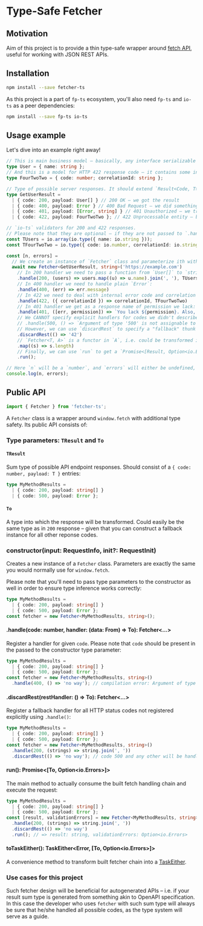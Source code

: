 # Type-Safe Fetcher

## Motivation
Aim of this project is to provide a thin type-safe wrapper around [fetch API](https://developer.mozilla.org/en-US/docs/Web/API/Fetch_API), useful for working with JSON REST APIs.

## Installation

```sh
npm install --save fetcher-ts
```

As this project is a part of `fp-ts` ecosystem, you'll also need `fp-ts` and `io-ts` as a peer dependencies:

```sh
npm install --save fp-ts io-ts
```

## Usage example

Let's dive into an example right away!

```ts
// This is main business model – basically, any interface serializable to JSON you can imagine
type User = { name: string };
// And this is a model for HTTP 422 response code – it contains some internal code plus correlation ID from logging system
type FourTwoTwo = { code: number; correlationId: string };

// Type of possible server responses. It should extend `Result<Code, T>` from `fetcher`:
type GetUserResult =
  | { code: 200, payload: User[] } // 200 OK – we got the result
  | { code: 400, payload: Error } // 400 Bad Request – we did something wrong
  | { code: 401, payload: [Error, string] } // 401 Unauthorized – we tried requesting a resource we don't have access to
  | { code: 422, payload: FourTwoTwo }; // 422 Unprocessable entity – business logic error from some internal system

// `io-ts` validators for 200 and 422 responses.
// Please note that they are optional – if they are not passed to `.handle()`, the validation stage will be skipped.
const TUsers = io.array(io.type({ name: io.string }));
const TFourTwoTwo = io.type({ code: io.number, correlationId: io.string });

const [n, errors] = 
  // We create an instance of `Fetcher` class and parameterize ith with our response type and final transformation result we want:
  await new Fetcher<GetUserResult, string>('https://example.com')
    // In 200 handler we need to pass a function from `User[]` to `string`, as specified in `Fetcher` parameters:
    .handle(200, (users) => users.map((u) => u.name).join(', '), TUsers)
    // In 400 handler we need to handle plain `Error`:
    .handle(400, (err) => err.message)
    // In 422 we need to deal with internal error code and correlation ID:
    .handle(422, ({ correlationId }) => correlationId, TFourTwoTwo)
    // In 401 handler we get as a response name of permission we lack:
    .handle(401, ([err, permission]) => `You lack ${permission}. Also, ${err.message}`)
    // We CANNOT specify explicit handlers for codes we didn't describe in the `GetUserResult` type:
    // .handle(500, () => `Argument of type '500' is not assignable to parameter of type 'never'`)
    // However, we can use `discardRest` to specify a "fallback" thunk which will be executed for any codes which are not explicitly handled:
    .discardRest(() => '42')
    // `Fetcher<T, A>` is a functor in `A`, i.e. could be transformed into `Fetcher<T, B>`:
    .map((s) => s.length)
    // Finally, we can use `run` to get a `Promise<[Result, Option<io.Errors>]>`:
    .run();

// Here `n` will be a `number`, and `errors` will either be undefined, or an instance of `io.Errors`:
console.log(n, errors);
```

## Public API

```ts
import { Fetcher } from 'fetcher-ts';
```

A `Fetcher` class is a wrapper around `window.fetch` with additional type safety. Its public API consists of:

### Type parameters: `TResult` and `To`

#### `TResult`

Sum type of possible API endpoint responses. Should consist of a `{ code: number, payload: T }` entries:

```ts
type MyMethodResults = 
  | { code: 200, payload: string[] } 
  | { code: 500, payload: Error };
```

#### `To`

A type into which the response will be transformed. Could easily be the same type as in `200` response – given that you can construct a fallback instance for all other reponse codes.

### constructor(input: RequestInfo, init?: RequestInit)

Creates a new instance of a `Fetcher` class. Parameters are exactly the same you would normally use for `window.fetch`.

Please note that you'll need to pass type parameters to the constructor as well in order to ensure type inference works correctly:

```ts
type MyMethodResults = 
  | { code: 200, payload: string[] } 
  | { code: 500, payload: Error };
const fetcher = new Fetcher<MyMethodResults, string>();
```

#### .handle(code: number, handler: (data: From) => To): Fetcher<...>

Register a handler for given `code`. Please note that `code` should be present in the passed to the constructor type parameter:

```ts
type MyMethodResults = 
  | { code: 200, payload: string[] } 
  | { code: 500, payload: Error };
const fetcher = new Fetcher<MyMethodResults, string>()
  .handle(400, () => 'no way'); // compilation error: Argument of type '400' is not assignable to parameter of type 'never'
```

#### .discardRest(restHandler: () => To): Fetcher<...>

Register a fallback handler for all HTTP status codes not registered explicitly using `.handle()`:

```ts
type MyMethodResults = 
  | { code: 200, payload: string[] } 
  | { code: 500, payload: Error };
const fetcher = new Fetcher<MyMethodResults, string>()
  .handle(200, (strings) => string.join(', '))
  .discardRest(() => 'no way'); // code 500 and any other will be handled by this thunk
```

#### run(): Promise<[To, Option<io.Errors>]>

The main method to actually consume the built fetch handling chain and execute the request:

```ts
type MyMethodResults = 
  | { code: 200, payload: string[] } 
  | { code: 500, payload: Error };
const [result, validationErrors] = new Fetcher<MyMethodResults, string>()
  .handle(200, (strings) => string.join(', '))
  .discardRest(() => 'no way')
  .run(); // => result: string, validationErrors: Option<io.Errors>
```

#### toTaskEither(): TaskEither<Error, [To, Option<io.Errors>]>

A convenience method to transform built fetcher chain into a [TaskEither](https://gcanti.github.io/fp-ts/modules/TaskEither.ts.html).

### Use cases for this project

Such fetcher design will be beneficial for autogenerated APIs – i.e. if your result sum type is generated from something akin to OpenAPI specification. In this case the developer who uses `fetcher` with such sum type will always be sure that he/she handled all possible codes, as the type system will serve as a guide.
